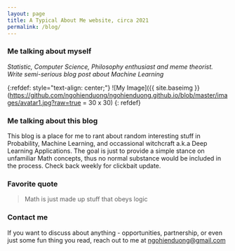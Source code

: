 ```yaml
---
layout: page
title: A Typical About Me website, circa 2021
permalink: /blog/
---
```

### Me talking about myself
*Statistic, Computer Science, Philosophy enthusiast and meme theorist. Write semi-serious blog post about Machine Learning*

{:refdef: style="text-align: center;"}
![My Image]({{ site.baseimg }}(https://github.com/ngohienduong/ngohienduong.github.io/blob/master/images/avatar1.jpg?raw=true = 30 x 30)
{: refdef}

### Me talking about this blog
This blog is a place for me to rant about random interesting stuff in Probability, Machine Learning, and occassional witchcraft a.k.a Deep Learning Applications. The goal is just to provide a simple stance on unfamiliar Math concepts, thus no normal substance would be included in the process. Check back weekly for clickbait update.

### Favorite quote

>Math is just made up stuff that obeys logic

### Contact me
If you want to discuss about anything - opportunities, partnership, or even just some fun thing you read, reach out to me at
[ngohienduong@gmail.com](mailto:ngohienduong@gmail.com)
